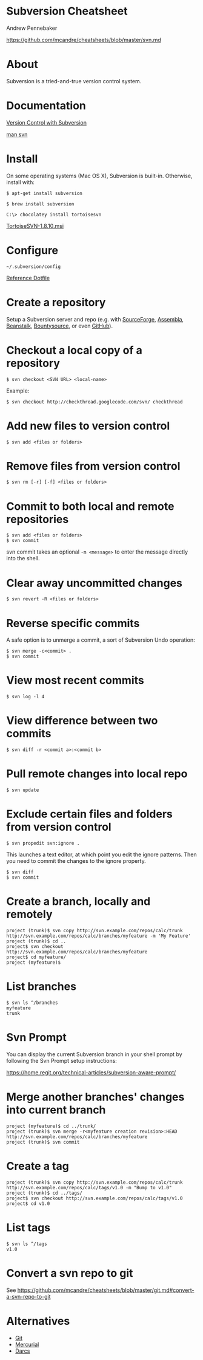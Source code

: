 # Subversion Cheatsheet

Andrew Pennebaker

https://github.com/mcandre/cheatsheets/blob/master/svn.md

# About

Subversion is a tried-and-true version control system.

# Documentation

[Version Control with Subversion](http://svnbook.red-bean.com/)

[man svn](http://man.cx/svn)

# Install

On some operating systems (Mac OS X), Subversion is built-in. Otherwise, install with:

```
$ apt-get install subversion

$ brew install subversion

C:\> chocolatey install tortoisesvn
```

[TortoiseSVN-1.8.10.msi](http://tortoisesvn.net/downloads.html)

# Configure

```
~/.subversion/config
```

[Reference Dotfile](https://github.com/jspahrsummers/dotfiles/blob/master/.subversion/config)

# Create a repository

Setup a Subversion server and repo (e.g. with [SourceForge](http://sourceforge.net/), [Assembla](https://www.assembla.com/), [Beanstalk](http://beanstalkapp.com/), [Bountysource](https://www.bountysource.com/), or even [GitHub](https://help.github.com/articles/support-for-subversion-clients/)).

# Checkout a local copy of a repository

```
$ svn checkout <SVN URL> <local-name>
```

Example:

```
$ svn checkout http://checkthread.googlecode.com/svn/ checkthread
```

# Add new files to version control

```
$ svn add <files or folders>
```

# Remove files from version control

```
$ svn rm [-r] [-f] <files or folders>
```

# Commit to both local and remote repositories

```
$ svn add <files or folders>
$ svn commit
```

svn commit takes an optional `-m <message>` to enter the message directly into the shell.

# Clear away uncommitted changes

```
$ svn revert -R <files or folders>
```

# Reverse specific commits

A safe option is to unmerge a commit, a sort of Subversion Undo operation:

```
$ svn merge -c<commit> .
$ svn commit
```

# View most recent commits

```
$ svn log -l 4
```

# View difference between two commits

```
$ svn diff -r <commit a>:<commit b>
```

# Pull remote changes into local repo

```
$ svn update
```

# Exclude certain files and folders from version control

```
$ svn propedit svn:ignore .
```

This launches a text editor, at which point you edit the ignore patterns. Then you need to commit the changes to the ignore property.

```
$ svn diff
$ svn commit
```

# Create a branch, locally and remotely

```
project (trunk)$ svn copy http://svn.example.com/repos/calc/trunk http://svn.example.com/repos/calc/branches/myfeature -m 'My Feature'
project (trunk)$ cd ..
project$ svn checkout http://svn.example.com/repos/calc/branches/myfeature
project$ cd myfeature/
project (myfeature)$
```

# List branches

```
$ svn ls ^/branches
myfeature
trunk
```

# Svn Prompt

You can display the current Subversion branch in your shell prompt by following the Svn Prompt setup instructions:

https://home.regit.org/technical-articles/subversion-aware-prompt/

# Merge another branches' changes into current branch

```
project (myfeature)$ cd ../trunk/
project (trunk)$ svn merge -r<myfeature creation revision>:HEAD http://svn.example.com/repos/calc/branches/myfeature
project (trunk)$ svn commit
```

# Create a tag

```
project (trunk)$ svn copy http://svn.example.com/repos/calc/trunk http://svn.example.com/repos/calc/tags/v1.0 -m "Bump to v1.0"
project (trunk)$ cd ../tags/
project$ svn checkout http://svn.example.com/repos/calc/tags/v1.0
project$ cd v1.0
```

# List tags

```
$ svn ls ^/tags
v1.0
```

# Convert a svn repo to git

See https://github.com/mcandre/cheatsheets/blob/master/git.md#convert-a-svn-repo-to-git

# Alternatives

* [Git](https://github.com/mcandre/cheatsheets/blob/master/git.md)
* [Mercurial](http://mercurial.selenic.com/)
* [Darcs](http://darcs.net/)
